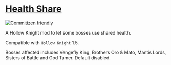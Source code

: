 # [Health Share](https://github.com/Clazex/HollowKnight.HealthShare)

[![Commitizen friendly](https://img.shields.io/badge/commitizen-friendly-brightgreen.svg)](http://commitizen.github.io/cz-cli/)

A Hollow Knight mod to let some bosses use shared health.

Compatible with `Hollow Knight` 1.5.

Bosses affected includes Vengefly King, Brothers Oro & Mato, Mantis Lords, Sisters of Battle and God Tamer. Default disabled.
